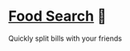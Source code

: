 # [Food Search](https://matixy.github.io/Basic-Js-Projects/Bills-Splitter/) 📃
 Quickly split bills with your friends